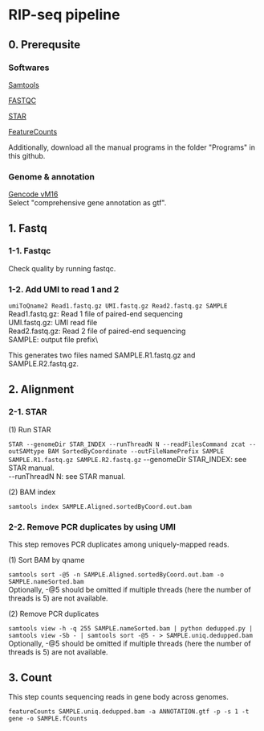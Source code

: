 # RIP-seq pipeline

## 0. Prerequsite

### Softwares
[Samtools](http://www.htslib.org/)

[FASTQC](https://www.bioinformatics.babraham.ac.uk/projects/fastqc/)

[STAR](https://github.com/alexdobin/STAR)

[FeatureCounts](http://subread.sourceforge.net/)

Additionally, download all the manual programs in the folder "Programs" in this github.

### Genome & annotation
[Gencode vM16](https://www.gencodegenes.org/mouse/release_M16.html)\
Select "comprehensive gene annotation as gtf".

## 1. Fastq

### 1-1. Fastqc
Check quality by running fastqc.

### 1-2. Add UMI to read 1 and 2
`umiToQname2 Read1.fastq.gz UMI.fastq.gz Read2.fastq.gz SAMPLE`
Read1.fastq.gz: Read 1 file of paired-end sequencing\
UMI.fastq.gz: UMI read file\
Read2.fastq.gz: Read 2 file of paired-end sequencing\
SAMPLE: output file prefix\

This generates two files named SAMPLE.R1.fastq.gz and SAMPLE.R2.fastq.gz.

## 2. Alignment

### 2-1. STAR

(1) Run STAR

`STAR --genomeDir STAR_INDEX --runThreadN N --readFilesCommand zcat --outSAMtype BAM SortedByCoordinate --outFileNamePrefix SAMPLE SAMPLE.R1.fastq.gz SAMPLE.R2.fastq.gz`
--genomeDir STAR_INDEX: see STAR manual.\
--runThreadN N: see STAR manual.

(2) BAM index

`samtools index SAMPLE.Aligned.sortedByCoord.out.bam`

### 2-2. Remove PCR duplicates by using UMI
This step removes PCR duplicates among uniquely-mapped reads.

(1) Sort BAM by qname

`samtools sort -@5 -n SAMPLE.Aligned.sortedByCoord.out.bam -o SAMPLE.nameSorted.bam`\
Optionally, -@5 should be omitted if multiple threads (here the number of threads is 5) are not available.

(2) Remove PCR duplicates 

`samtools view -h -q 255 SAMPLE.nameSorted.bam | python dedupped.py | samtools view -Sb - | samtools sort -@5 - > SAMPLE.uniq.dedupped.bam`\
Optionally, -@5 should be omitted if multiple threads (here the number of threads is 5) are not available.

## 3. Count
This step counts sequencing reads in gene body across genomes.

`featureCounts SAMPLE.uniq.dedupped.bam -a ANNOTATION.gtf -p -s 1 -t gene -o SAMPLE.fCounts`


